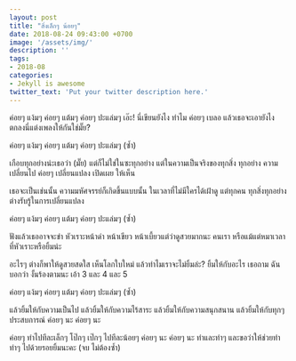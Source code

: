 ```yaml
---
layout: post
title: "สิ่งเล็กๆ น้อยๆ"
date: 2018-08-24 09:43:00 +0700
image: '/assets/img/'
description: ''
tags:
- 2018-08
categories:
- Jekyll is awesome
twitter_text: 'Put your twitter description here.'
---
```

ค่อยๆ แง้มๆ ค่อยๆ แต้มๆ ค่อยๆ ปะแล่มๆ เอ๊ะ! นี่เขียนยังไง ทำไม ค่อยๆ เบลอ แล้วเธอจะเอายังไง ตกลงนี่แต่งเพลงให้กันใช่มั๊ย?

ค่อยๆ แง้มๆ ค่อยๆ แต้มๆ ค่อยๆ ปะแล่มๆ (ซ้ำ)

เกือบทุกอย่างน่ะเธอว่า (มั๊ย) แต่ก็ไม่ใช่ในซะทุกอย่าง แต่ในความเป็นจริงของทุกสิ่ง ทุกอย่าง ความเปลี่ยนไป ค่อยๆ เปลี่ยนแปลง เปิดเผย ให้เห็น

เธอจะเป็นเช่นนั้น ความมหัศจรรย์ก็เกิดขึ้นแบบนั้น ในเวลาที่ไม่มีใครได้เฝ้าดู แต่ทุกคน ทุกสิ่งทุกอย่าง ต่างรับรู้ในการเปลี่ยนแปลง

ค่อยๆ แง้มๆ ค่อยๆ แต้มๆ ค่อยๆ ปะแล่มๆ (ซ้ำ)

ฟังแล้วเธออาจจะขำ หัวเราะหน้าดำ หน้าเขียว หน้าเบี้ยวแต่ว่าดูสวยมากนะ คนเรา หรือแม้แต่หมาเวลาที่หัวเราะหรือยิ้มน่ะ

อะไรๆ ต่างก็พาให้ดูสวยสดใส เห็นโลกใบใหม่ แล้วทำไมเราจะไม่ยิ้มล่ะ? ยิ้มให้กับอะไร เธอถาม ฉันบอกว่า งั้นร้องตามนะ เอ้า 3 และ 4 และ 5

ค่อยๆ แง้มๆ ค่อยๆ แต้มๆ ค่อยๆ ปะแล่มๆ (ซ้ำ)

แล้วยิ้มให้กับความเป็นไป แล้วยิ้มให้กับความไร้สาระ แล้วยิ้มให้กับความสนุกสนาน แล้วยิ้มให้กับทุกๆ ประสบการณ์ ค่อยๆ นะ ค่อยๆ นะ

ค่อยๆ ทำไปทีละเล็กๆ โป๊กๆ เป๊กๆ ไปทีละน้อยๆ ค่อยๆ นะ ค่อยๆ นะ ทำและทำๆ และขอว่าให้ช่วยทำ ทำๆ ไปด้วยรอยยิ้มนะคะ (จบ ไม่ต้องซ้ำ)
